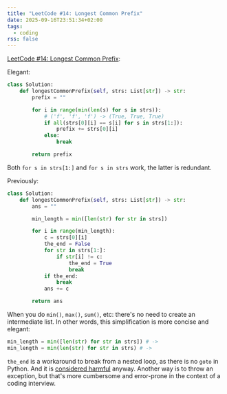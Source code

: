 ```yaml
---
title: "LeetCode #14: Longest Common Prefix"
date: 2025-09-16T23:51:34+02:00
tags:
  - coding
rss: false
---
```


[LeetCode #14: Longest Common Prefix](https://leetcode.com/problems/longest-common-prefix/):

Elegant:

```python
class Solution:
    def longestCommonPrefix(self, strs: List[str]) -> str:
        prefix = ""

        for i in range(min(len(s) for s in strs)):
            # ('f', 'f', 'f') -> (True, True, True)
            if all(strs[0][i] == s[i] for s in strs[1:]):
                prefix += strs[0][i]
            else:
                break

        return prefix
```

Both `for s in strs[1:]` and `for s in strs` work, the latter is redundant.

Previously:

```python
class Solution:
    def longestCommonPrefix(self, strs: List[str]) -> str:
        ans = ""

        min_length = min([len(str) for str in strs])

        for i in range(min_length):
            c = strs[0][i]
            the_end = False
            for str in strs[1:]:
                if str[i] != c:
                    the_end = True
                    break
            if the_end:
                break
            ans += c

        return ans
```

When you do `min()`, `max()`, `sum()`, etc: there's no need to create an
intermediate list. In other words, this simplification is more concise and
elegant:

```python
min_length = min([len(str) for str in strs]) # ->
min_length = min(len(str) for str in strs) # ->
```

`the_end` is a workaround to break from a nested loop, as there is no `goto` in
Python. And it is [considered
harmful](https://homepages.cwi.nl/~storm/teaching/reader/Dijkstra68.pdf) anyway.
Another way is to throw an exception, but that's more cumbersome and error-prone
in the context of a coding interview.
